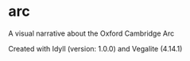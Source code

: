 # arc
A visual narrative about the Oxford Cambridge Arc

Created with Idyll (version: 1.0.0) and Vegalite (4.14.1)
